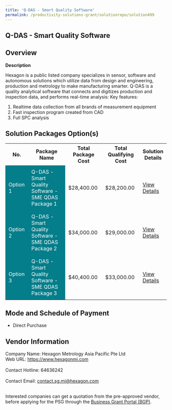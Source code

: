 ```yaml
---
title: 'Q-DAS - Smart Quality Software'
permalink: /productivity-solutions-grant/solutionrepo/solution499
---
```


## Q-DAS - Smart Quality Software

## Overview

**Description**

Hexagon is a public listed company specializes in sensor, software and autonomous solutions which utilize data from design and engineering, production and metrology to make manufacturing smarter.
Q-DAS is a quality analytical software that connects and digitizes production and inspection data, and performs real-time analysis: 
Key features:
1) Realtime data collection from all brands of measurement equipment
2) Fast inspection program created from CAD
3) Full SPC analysis

## Solution Packages Option(s)

<table>
<tr>
<th><b>No.</b></th>
<th><b>Package Name</b></th>
<th><b>Total Package Cost</b></th>
<th><b>Total Qualifying Cost</b></th>
<th><b>Solution Details</b></th>
</tr>
<tr>
<td style='padding: 10px; background-color: #037E8A; color: #FFFFFF;'>Option 1</td>
<td style='padding: 10px; background-color: #037E8A; color: #FFFFFF;'>Q-DAS - Smart Quality Software - SME QDAS Package 1</td>
<td style='padding: 10px;'>$28,400.00</td>
<td style='padding: 10px;'>$28,200.00</td>
<td style='padding: 10px;'><a href='/images/psg/Hexagon_Metrology_20200850_Desensitised_Annex_3_Part_1.pdf' target='_blank'>View Details</a></td>
</tr>
<tr>
<td style='padding: 10px; background-color: #037E8A; color: #FFFFFF;'>Option 2</td>
<td style='padding: 10px; background-color: #037E8A; color: #FFFFFF;'>Q-DAS - Smart Quality Software - SME QDAS Package 2</td>
<td style='padding: 10px;'>$34,000.00</td>
<td style='padding: 10px;'>$29,000.00</td>
<td style='padding: 10px;'><a href='/images/psg/Hexagon_Metrology_20200850_Desensitised_Annex_3_Part_2.pdf' target='_blank'>View Details</a></td>
</tr>
<tr>
<td style='padding: 10px; background-color: #037E8A; color: #FFFFFF;'>Option 3</td>
<td style='padding: 10px; background-color: #037E8A; color: #FFFFFF;'>Q-DAS - Smart Quality Software - SME QDAS Package 3</td>
<td style='padding: 10px;'>$40,400.00</td>
<td style='padding: 10px;'>$33,000.00</td>
<td style='padding: 10px;'><a href='/images/psg/Hexagon_Metrology_20200850_Desensitised_Annex_3_Part_3.pdf' target='_blank'>View Details</a></td>
</tr>
</table>

## Mode and Schedule of Payment

 - Direct Purchase

## Vendor Information

 Company Name: Hexagon Metrology Asia Pacific Pte Ltd<br>Web URL: https://www.hexagonmi.com <br><br>Contact Hotline: 64636242 <br><br>Contact Email: contact.sg.mi@hexagon.com <br><br>

Interested companies can get a quotation from the pre-approved vendor, before applying for the PSG through the <a href='https://www.businessgrants.gov.sg/' target='_blank' rel='noopener'>Business Grant Portal (BGP)</a>.

<script src="/jquery/resize-tables.js"></script>

